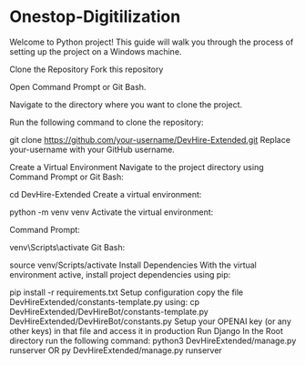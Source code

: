 # Onestop-Digitilization
Welcome to Python project! This guide will walk you through the process of setting up the project on a Windows machine.

Clone the Repository
Fork this repository

Open Command Prompt or Git Bash.

Navigate to the directory where you want to clone the project.

Run the following command to clone the repository:

git clone https://github.com/your-username/DevHire-Extended.git
Replace your-username with your GitHub username.

Create a Virtual Environment
Navigate to the project directory using Command Prompt or Git Bash:

cd DevHire-Extended
Create a virtual environment:

python -m venv venv
Activate the virtual environment:

Command Prompt:

venv\Scripts\activate
Git Bash:

source venv/Scripts/activate
Install Dependencies
With the virtual environment active, install project dependencies using pip:

pip install -r requirements.txt
Setup configuration
copy the file DevHireExtended/constants-template.py using:
   cp DevHireExtended/DevHireBot/constants-template.py DevHireExtended/DevHireBot/constants.py
Setup your OPENAI key (or any other keys) in that file and access it in production
Run Django
In the Root directory run the following command:
python3 DevHireExtended/manage.py runserver
OR
py DevHireExtended/manage.py runserver
